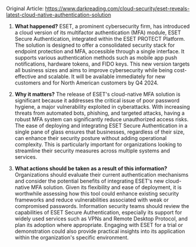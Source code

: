 Original Article: https://www.darkreading.com/cloud-security/eset-reveals-latest-cloud-native-authentication-solution

1) **What happened?**
ESET, a prominent cybersecurity firm, has introduced a cloud version of its multifactor authentication (MFA) module, ESET Secure Authentication, integrated within the ESET PROTECT Platform. The solution is designed to offer a consolidated security stack for endpoint protection and MFA, accessible through a single interface. It supports various authentication methods such as mobile app push notifications, hardware tokens, and FIDO keys. This new version targets all business sizes and aims to improve cybersecurity while being cost-effective and scalable. It will be available immediately for new customers and for North American customers by Q4 2024.

2) **Why it matters?**
The release of ESET's cloud-native MFA solution is significant because it addresses the critical issue of poor password hygiene, a major vulnerability exploited in cyberattacks. With increasing threats from automated bots, phishing, and targeted attacks, having a robust MFA system can significantly reduce unauthorized access risks. The ease of deploying and integrating ESET Secure Authentication in a single pane of glass ensures that businesses, regardless of their size, can enhance their security posture without adding operational complexity. This is particularly important for organizations looking to streamline their security measures across multiple systems and services.

3) **What actions should be taken as a result of this information?**
Organizations should evaluate their current authentication mechanisms and consider the potential benefits of integrating ESET's new cloud-native MFA solution. Given its flexibility and ease of deployment, it is worthwhile assessing how this tool could enhance existing security frameworks and reduce vulnerabilities associated with weak or compromised passwords. Information security teams should review the capabilities of ESET Secure Authentication, especially its support for widely used services such as VPNs and Remote Desktop Protocol, and plan its adoption where appropriate. Engaging with ESET for a trial or demonstration could also provide practical insights into its application within the organization's specific environment.